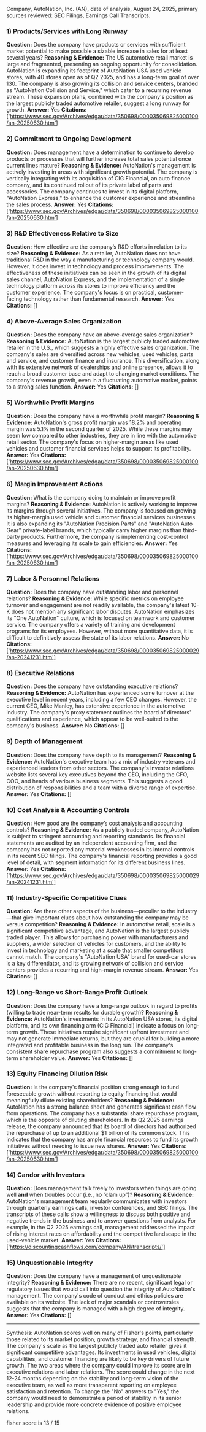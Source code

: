 Company, AutoNation, Inc. (AN), date of analysis, August 24, 2025, primary sources reviewed: SEC Filings, Earnings Call Transcripts.

### 1) Products/Services with Long Runway
**Question:** Does the company have products or services with sufficient market potential to make possible a sizable increase in sales for at least several years?
**Reasoning & Evidence:** The US automotive retail market is large and fragmented, presenting an ongoing opportunity for consolidation. AutoNation is expanding its footprint of AutoNation USA used vehicle stores, with 40 stores open as of Q2 2025, and has a long-term goal of over 130. The company is also growing its collision and service centers, branded as "AutoNation Collision and Service," which cater to a recurring revenue stream. These expansion plans, combined with the company's position as the largest publicly traded automotive retailer, suggest a long runway for growth.
**Answer:** Yes
**Citations:** ['https://www.sec.gov/Archives/edgar/data/350698/000035069825000100/an-20250630.htm']

### 2) Commitment to Ongoing Development
**Question:** Does management have a determination to continue to develop products or processes that will further increase total sales potential once current lines mature?
**Reasoning & Evidence:** AutoNation's management is actively investing in areas with significant growth potential. The company is vertically integrating with its acquisition of CIG Financial, an auto finance company, and its continued rollout of its private label of parts and accessories. The company continues to invest in its digital platform, "AutoNation Express," to enhance the customer experience and streamline the sales process.
**Answer:** Yes
**Citations:** ['https://www.sec.gov/Archives/edgar/data/350698/000035069825000100/an-20250630.htm']

### 3) R&D Effectiveness Relative to Size
**Question:** How effective are the company’s R&D efforts in relation to its size?
**Reasoning & Evidence:** As a retailer, AutoNation does not have traditional R&D in the way a manufacturing or technology company would. However, it does invest in technology and process improvements. The effectiveness of these initiatives can be seen in the growth of its digital sales channel, AutoNation Express, and the implementation of a single technology platform across its stores to improve efficiency and the customer experience. The company's focus is on practical, customer-facing technology rather than fundamental research.
**Answer:** Yes
**Citations:** []

### 4) Above-Average Sales Organization
**Question:** Does the company have an above-average sales organization?
**Reasoning & Evidence:** AutoNation is the largest publicly traded automotive retailer in the U.S., which suggests a highly effective sales organization. The company's sales are diversified across new vehicles, used vehicles, parts and service, and customer finance and insurance. This diversification, along with its extensive network of dealerships and online presence, allows it to reach a broad customer base and adapt to changing market conditions. The company's revenue growth, even in a fluctuating automotive market, points to a strong sales function.
**Answer:** Yes
**Citations:** []

### 5) Worthwhile Profit Margins
**Question:** Does the company have a worthwhile profit margin?
**Reasoning & Evidence:** AutoNation's gross profit margin was 18.2% and operating margin was 5.1% in the second quarter of 2025. While these margins may seem low compared to other industries, they are in line with the automotive retail sector. The company's focus on higher-margin areas like used vehicles and customer financial services helps to support its profitability.
**Answer:** Yes
**Citations:** ['https://www.sec.gov/Archives/edgar/data/350698/000035069825000100/an-20250630.htm']

### 6) Margin Improvement Actions
**Question:** What is the company doing to maintain or improve profit margins?
**Reasoning & Evidence:** AutoNation is actively working to improve its margins through several initiatives. The company is focused on growing its higher-margin used vehicle and customer financial services businesses. It is also expanding its "AutoNation Precision Parts" and "AutoNation Auto Gear" private-label brands, which typically carry higher margins than third-party products. Furthermore, the company is implementing cost-control measures and leveraging its scale to gain efficiencies.
**Answer:** Yes
**Citations:** ['https://www.sec.gov/Archives/edgar/data/350698/000035069825000100/an-20250630.htm']

### 7) Labor & Personnel Relations
**Question:** Does the company have outstanding labor and personnel relations?
**Reasoning & Evidence:** While specific metrics on employee turnover and engagement are not readily available, the company's latest 10-K does not mention any significant labor disputes. AutoNation emphasizes its "One AutoNation" culture, which is focused on teamwork and customer service. The company offers a variety of training and development programs for its employees. However, without more quantitative data, it is difficult to definitively assess the state of its labor relations.
**Answer:** No
**Citations:** ['https://www.sec.gov/Archives/edgar/data/350698/000035069825000029/an-20241231.htm']

### 8) Executive Relations
**Question:** Does the company have outstanding executive relations?
**Reasoning & Evidence:** AutoNation has experienced some turnover at the executive level in recent years, including a few CEO changes. However, the current CEO, Mike Manley, has extensive experience in the automotive industry. The company's proxy statement outlines the board of directors' qualifications and experience, which appear to be well-suited to the company's business.
**Answer:** No
**Citations:** []

### 9) Depth of Management
**Question:** Does the company have depth to its management?
**Reasoning & Evidence:** AutoNation's executive team has a mix of industry veterans and experienced leaders from other sectors. The company's investor relations website lists several key executives beyond the CEO, including the CFO, COO, and heads of various business segments. This suggests a good distribution of responsibilities and a team with a diverse range of expertise.
**Answer:** Yes
**Citations:** []

### 10) Cost Analysis & Accounting Controls
**Question:** How good are the company’s cost analysis and accounting controls?
**Reasoning & Evidence:** As a publicly traded company, AutoNation is subject to stringent accounting and reporting standards. Its financial statements are audited by an independent accounting firm, and the company has not reported any material weaknesses in its internal controls in its recent SEC filings. The company's financial reporting provides a good level of detail, with segment information for its different business lines.
**Answer:** Yes
**Citations:** ['https://www.sec.gov/Archives/edgar/data/350698/000035069825000029/an-20241231.htm']

### 11) Industry-Specific Competitive Clues
**Question:** Are there other aspects of the business—peculiar to the industry—that give important clues about how outstanding the company may be versus competition?
**Reasoning & Evidence:** In automotive retail, scale is a significant competitive advantage, and AutoNation is the largest publicly traded player. This allows for purchasing power with manufacturers and suppliers, a wider selection of vehicles for customers, and the ability to invest in technology and marketing at a scale that smaller competitors cannot match. The company's "AutoNation USA" brand for used-car stores is a key differentiator, and its growing network of collision and service centers provides a recurring and high-margin revenue stream.
**Answer:** Yes
**Citations:** []

### 12) Long-Range vs Short-Range Profit Outlook
**Question:** Does the company have a long-range outlook in regard to profits (willing to trade near-term results for durable growth)?
**Reasoning & Evidence:** AutoNation's investments in its AutoNation USA stores, its digital platform, and its own financing arm (CIG Financial) indicate a focus on long-term growth. These initiatives require significant upfront investment and may not generate immediate returns, but they are crucial for building a more integrated and profitable business in the long run. The company's consistent share repurchase program also suggests a commitment to long-term shareholder value.
**Answer:** Yes
**Citations:** []

### 13) Equity Financing Dilution Risk
**Question:** Is the company's financial position strong enough to fund foreseeable growth without resorting to equity financing that would meaningfully dilute existing shareholders?
**Reasoning & Evidence:** AutoNation has a strong balance sheet and generates significant cash flow from operations. The company has a substantial share repurchase program, which is the opposite of diluting shareholders. In its Q2 2025 earnings release, the company announced that its board of directors had authorized the repurchase of up to an additional $1 billion of its common stock. This indicates that the company has ample financial resources to fund its growth initiatives without needing to issue new shares.
**Answer:** Yes
**Citations:** ['https://www.sec.gov/Archives/edgar/data/350698/000035069825000100/an-20250630.htm']

### 14) Candor with Investors
**Question:** Does management talk freely to investors when things are going well **and** when troubles occur (i.e., no “clam up”)?
**Reasoning & Evidence:** AutoNation's management team regularly communicates with investors through quarterly earnings calls, investor conferences, and SEC filings. The transcripts of these calls show a willingness to discuss both positive and negative trends in the business and to answer questions from analysts. For example, in the Q2 2025 earnings call, management addressed the impact of rising interest rates on affordability and the competitive landscape in the used-vehicle market.
**Answer:** Yes
**Citations:** ['https://discountingcashflows.com/company/AN/transcripts/']

### 15) Unquestionable Integrity
**Question:** Does the company have a management of unquestionable integrity?
**Reasoning & Evidence:** There are no recent, significant legal or regulatory issues that would call into question the integrity of AutoNation's management. The company's code of conduct and ethics policies are available on its website. The lack of major scandals or controversies suggests that the company is managed with a high degree of integrity.
**Answer:** Yes
**Citations:** []

---
Synthesis: AutoNation scores well on many of Fisher's points, particularly those related to its market position, growth strategy, and financial strength. The company's scale as the largest publicly traded auto retailer gives it significant competitive advantages. Its investments in used vehicles, digital capabilities, and customer financing are likely to be key drivers of future growth. The two areas where the company could improve its score are in executive relations and labor relations. The score could change in the next 12-24 months depending on the stability and long-term vision of the executive team, as well as more transparent reporting on employee satisfaction and retention. To change the "No" answers to "Yes," the company would need to demonstrate a period of stability in its senior leadership and provide more concrete evidence of positive employee relations.

fisher score is 13 / 15